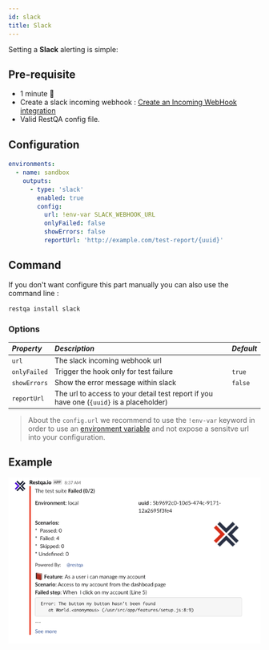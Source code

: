 ```yaml
---
id: slack
title: Slack
---
```


Setting a **Slack** alerting is simple:

## Pre-requisite

 * 1 minute  🚀
 * Create a slack incoming webhook : [Create an Incoming WebHook integration ](https://scblifeapp.slack.com/apps/new/A0F7XDUAZ-incoming-webhooks)
 * Valid RestQA config file.

## Configuration 

```yaml
environments:
  - name: sandbox
    outputs:
      - type: 'slack'
        enabled: true
        config: 
          url: !env-var SLACK_WEBHOOK_URL
          onlyFailed: false
          showErrors: false
          reportUrl: 'http://example.com/test-report/{uuid}'
```

## Command 

If you don't want configure this part manually you can also use the command line :

```
restqa install slack
```

### Options

| *Property*   | *Description*                                                                                | *Default*          |
|:-------------|:---------------------------------------------------------------------------------------------|:-------------------|
| `url`        | The slack incoming webhook url                                                               |                    |
| `onlyFailed` | Trigger the hook only for test failure                                                       | `true`             |
| `showErrors` | Show the error message within slack                                                          | `false`            |
| `reportUrl`  | The url to access to your detail test report if you have one (`{uuid}` is a placeholder)     |                    |


> About the `config.url` we recommend to use the `!env-var` keyword in order to use an [environment variable](/getting-started/environment-variable) and not expose a sensitve url into your configuration.

## Example

![slack example](../assets/cucumber-export-slack.png)


